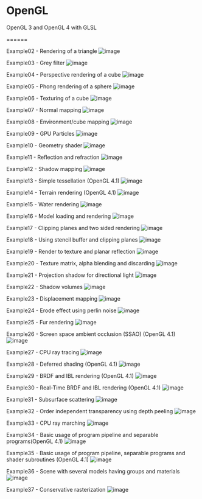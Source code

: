 OpenGL
======

OpenGL 3 and OpenGL 4 with GLSL

======
	
Example02 - Rendering of a triangle
![image](https://github.com/BobLChen/OpenGLExample/blob/master/images/test2.png?raw=true)

Example03 - Grey filter
![image](https://github.com/BobLChen/OpenGLExample/blob/master/images/test3.png?raw=true)
	
Example04 - Perspective rendering of a cube
![image](https://github.com/BobLChen/OpenGLExample/blob/master/images/test4.png?raw=true)

Example05 - Phong rendering of a sphere
![image](https://github.com/BobLChen/OpenGLExample/blob/master/images/test5.png?raw=true)

Example06 - Texturing of a cube
![image](https://github.com/BobLChen/OpenGLExample/blob/master/images/test6.png?raw=true)

Example07 - Normal mapping
![image](https://github.com/BobLChen/OpenGLExample/blob/master/images/test7.png?raw=true)

Example08 - Environment/cube mapping
![image](https://github.com/BobLChen/OpenGLExample/blob/master/images/test8.png?raw=true)

Example09 - GPU Particles
![image](https://github.com/BobLChen/OpenGLExample/blob/master/images/test9.png?raw=true)

Example10 - Geometry shader
![image](https://github.com/BobLChen/OpenGLExample/blob/master/images/test10.png?raw=true)

Example11 - Reflection and refraction
![image](https://github.com/BobLChen/OpenGLExample/blob/master/images/test11.png?raw=true)

Example12 - Shadow mapping
![image](https://github.com/BobLChen/OpenGLExample/blob/master/images/test12.png?raw=true)

Example13 - Simple tessellation (OpenGL 4.1)
![image](https://github.com/BobLChen/OpenGLExample/blob/master/images/test13.png?raw=true)

Example14 - Terrain rendering (OpenGL 4.1)
![image](https://github.com/BobLChen/OpenGLExample/blob/master/images/test14.png?raw=true)

Example15 - Water rendering
![image](https://github.com/BobLChen/OpenGLExample/blob/master/images/test15.png?raw=true)

Example16 - Model loading and rendering
![image](https://github.com/BobLChen/OpenGLExample/blob/master/images/test16.png?raw=true)

Example17 - Clipping planes and two sided rendering
![image](https://github.com/BobLChen/OpenGLExample/blob/master/images/test17.png?raw=true)

Example18 - Using stencil buffer and clipping planes
![image](https://github.com/BobLChen/OpenGLExample/blob/master/images/test18.png?raw=true)

Example19 - Render to texture and planar reflection
![image](https://github.com/BobLChen/OpenGLExample/blob/master/images/test19.png?raw=true)

Example20 - Texture matrix, alpha blending and discarding
![image](https://github.com/BobLChen/OpenGLExample/blob/master/images/test20.png?raw=true)

Example21 - Projection shadow for directional light
![image](https://github.com/BobLChen/OpenGLExample/blob/master/images/test21.png?raw=true)

Example22 - Shadow volumes
![image](https://github.com/BobLChen/OpenGLExample/blob/master/images/test22.png?raw=true)

Example23 - Displacement mapping
![image](https://github.com/BobLChen/OpenGLExample/blob/master/images/test23.png?raw=true)

Example24 - Erode effect using perlin noise
![image](https://github.com/BobLChen/OpenGLExample/blob/master/images/test24.png?raw=true)

Example25 - Fur rendering
![image](https://github.com/BobLChen/OpenGLExample/blob/master/images/test25.png?raw=true)

Example26 - Screen space ambient occlusion (SSAO) (OpenGL 4.1)
![image](https://github.com/BobLChen/OpenGLExample/blob/master/images/test26.png?raw=true)

Example27 - CPU ray tracing
![image](https://github.com/BobLChen/OpenGLExample/blob/master/images/test27.png?raw=true)

Example28 - Deferred shading (OpenGL 4.1)
![image](https://github.com/BobLChen/OpenGLExample/blob/master/images/test28.png?raw=true)

Example29 - BRDF and IBL rendering (OpenGL 4.1)
![image](https://github.com/BobLChen/OpenGLExample/blob/master/images/test29.png?raw=true)

Example30 - Real-Time BRDF and IBL rendering (OpenGL 4.1)
![image](https://github.com/BobLChen/OpenGLExample/blob/master/images/test30.png?raw=true)

Example31 - Subsurface scattering
![image](https://github.com/BobLChen/OpenGLExample/blob/master/images/test31.png?raw=true)

Example32 - Order independent transparency using depth peeling
![image](https://github.com/BobLChen/OpenGLExample/blob/master/images/test32.png?raw=true)

Example33 - CPU ray marching
![image](https://github.com/BobLChen/OpenGLExample/blob/master/images/test33.png?raw=true)

Example34 - Basic usage of program pipeline and separable programs(OpenGL 4.1)
![image](https://github.com/BobLChen/OpenGLExample/blob/master/images/test34.png?raw=true)

Example35 - Basic usage of program pipeline, separable programs and shader subroutines (OpenGL 4.1)
![image](https://github.com/BobLChen/OpenGLExample/blob/master/images/test35.png?raw=true)

Example36 - Scene with several models having groups and materials
![image](https://github.com/BobLChen/OpenGLExample/blob/master/images/test36.png?raw=true)

Example37 - Conservative rasterization
![image](https://github.com/BobLChen/OpenGLExample/blob/master/images/test37.png?raw=true)
